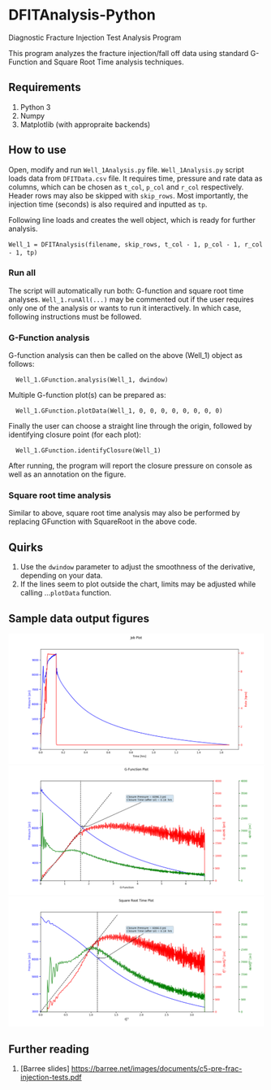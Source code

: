 # DFITAnalysis-Python
Diagnostic Fracture Injection Test Analysis Program

This program analyzes the fracture injection/fall off data using standard G-Function and Square Root Time analysis techniques. 

## Requirements
1. Python 3
2. Numpy
3. Matplotlib (with appropraite backends)

## How to use
Open, modify and run `Well_1Analysis.py` file. `Well_1Analysis.py` script loads data from `DFITData.csv` file. It requires time, pressure and rate data as columns, which can be chosen as `t_col`, `p_col` and `r_col` respectively. Header rows may also be skipped with `skip_rows`. Most importantly, the injection time (seconds) is also required and inputted as `tp`.

Following line loads and creates the well object, which is ready for further analysis.
```
Well_1 = DFITAnalysis(filename, skip_rows, t_col - 1, p_col - 1, r_col - 1, tp)
```

### Run all
The script will automatically run both: G-function and square root time analyses. `Well_1.runAll(...)` may be commented out if the user requires only one of the analysis or wants to run it interactively. In which case, following instructions must be followed.

### G-Function analysis
G-function analysis can then be called on the above (Well_1) object as follows:
```
  Well_1.GFunction.analysis(Well_1, dwindow)
```

Multiple G-function plot(s) can be prepared as:
```
  Well_1.GFunction.plotData(Well_1, 0, 0, 0, 0, 0, 0, 0, 0)
```

Finally the user can choose a straight line through the origin, followed by identifying closure point (for each plot):
```
  Well_1.GFunction.identifyClosure(Well_1)
```
  
After running, the program will report the closure pressure on console as well as an annotation on the figure.

### Square root time analysis
Similar to above, square root time analysis may also be performed by replacing GFunction with SquareRoot in the above code.

## Quirks
1. Use the `dwindow` parameter to adjust the smoothness of the derivative, depending on your data.
2. If the lines seem to plot outside the chart, limits may be adjusted while calling ...`plotData` function.


## Sample data output figures
![alt text](Images/JobPlot.png)
![alt text](Images/G-Function.png)
![alt text](Images/SquareRoot.png)

## Further reading
1. [Barree slides] https://barree.net/images/documents/c5-pre-frac-injection-tests.pdf

